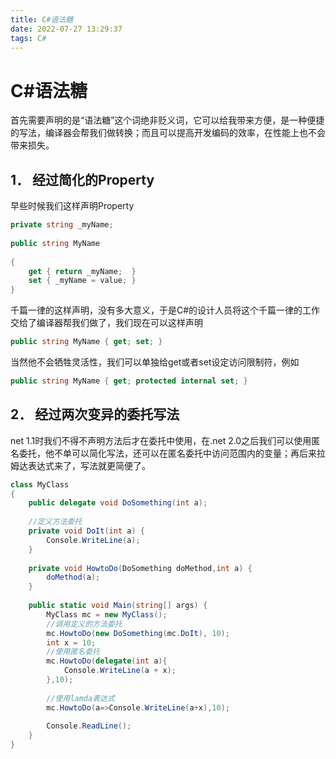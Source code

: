 ```yaml
---
title: C#语法糖
date: 2022-07-27 13:29:37
tags: C#
---
```


# C#语法糖

首先需要声明的是“语法糖”这个词绝非贬义词，它可以给我带来方便，是一种便捷的写法，编译器会帮我们做转换；而且可以提高开发编码的效率，在性能上也不会带来损失。

## 1． 经过简化的Property

早些时候我们这样声明Property

```c#
private string _myName;
 
public string MyName
 
{ 
    get { return _myName;  }
    set { _myName = value; }
}
```

千篇一律的这样声明，没有多大意义，于是C#的设计人员将这个千篇一律的工作交给了编译器帮我们做了，我们现在可以这样声明

```c#
public string MyName { get; set; }
```

当然他不会牺牲灵活性，我们可以单独给get或者set设定访问限制符，例如

```c#
public string MyName { get; protected internal set; }
```

## 2． 经过两次变异的委托写法

net 1.1时我们不得不声明方法后才在委托中使用，在.net 2.0之后我们可以使用匿名委托，他不单可以简化写法，还可以在匿名委托中访问范围内的变量；再后来拉姆达表达式来了，写法就更简便了。

```c#
class MyClass
{
    public delegate void DoSomething(int a);
 
    //定义方法委托
    private void DoIt(int a) {
        Console.WriteLine(a);
    }
 
    private void HowtoDo(DoSomething doMethod,int a) {
        doMethod(a);
    }
 
    public static void Main(string[] args) {
        MyClass mc = new MyClass();
        //调用定义的方法委托
        mc.HowtoDo(new DoSomething(mc.DoIt), 10);
        int x = 10;
        //使用匿名委托
        mc.HowtoDo(delegate(int a){
            Console.WriteLine(a + x);
        },10);
 
        //使用lamda表达式
        mc.HowtoDo(a=>Console.WriteLine(a+x),10);
 
        Console.ReadLine();
    }
}
```


